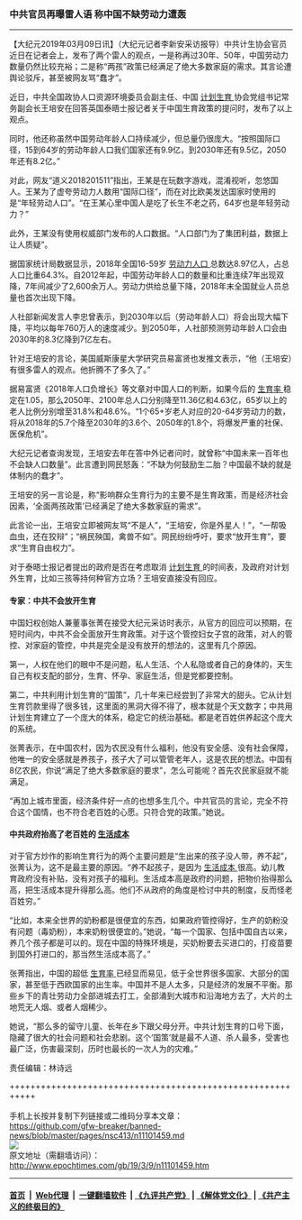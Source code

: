 ### 中共官员再曝雷人语 称中国不缺劳动力遭轰
------------------------

<p>
 【大纪元2019年03月09日讯】（大纪元记者李新安采访报导）中共计生协会官员近日在记者会上，发布了两个雷人的观点，一是称再过30年、50年，中国劳动力数量仍然比较充裕；二是称“两孩”政策已经满足了绝大多数家庭的需求。其言论遭舆论驳斥，甚至被网友骂“蠢才”。
</p>
<p>
 近日，中共全国政协人口资源环境委员会副主任、中国
 <a href="http://www.epochtimes.com/gb/tag/%E8%AE%A1%E5%88%92%E7%94%9F%E8%82%B2.html">
  计划生育
 </a>
 协会党组书记常务副会长王培安在回答英国泰晤士报记者关于中国生育政策的提问时，发布了以上观点。
</p>
<p>
 同时，他还称虽然中国劳动年龄人口持续减少，但总量仍很庞大。“按照国际口径，15到64岁的劳动年龄人口我们国家还有9.9亿，到2030年还有9.5亿，2050年还有8.2亿。”
</p>
<p>
 对此，网友“道义2018201511”指出，王某是在玩数字游戏，混淆视听，忽悠国人。王某为了虚夸劳动力人数用“国际口径”，而在对比欧美发达国家时使用的是“年轻劳动人口”。“在王某心里中国人是吃了长生不老之药，64岁也是年轻劳动力？”
</p>
<p>
 此外，王某没有使用权威部门发布的人口数据。“人口部门为了集团利益，数据上让人质疑”。
</p>
<p>
 据国家统计局数据显示，2018年全国16-59岁
 <a href="http://www.epochtimes.com/gb/tag/%E5%8A%B3%E5%8A%A8%E5%8A%9B%E4%BA%BA%E5%8F%A3.html">
  劳动力人口
 </a>
 总数达8.97亿人，占总人口比重64.3%。自2012年起，中国劳动年龄人口的数量和比重连续7年出现双降，7年间减少了2,600余万人。劳动力供给总量下降，2018年末全国就业人员总量也首次出现下降。
</p>
<p>
 人社部新闻发言人李忠曾表示，到2030年以后（劳动年龄人口）将会出现大幅下降，平均以每年760万人的速度减少。到2050年，人社部预测劳动年龄人口会由2030年的8.3亿降到7亿左右。
</p>
<p>
 针对王培安的言论，美国威斯康星大学研究员易富贤也发推文表示，“他（王培安）有很多雷人的观点。他折腾不了多久了。”
</p>
<p>
 据易富贤《2018年人口负增长》等文章对中国人口的判断，如果今后的
 <a href="http://www.epochtimes.com/gb/tag/%E7%94%9F%E8%82%B2%E7%8E%87.html">
  生育率
 </a>
 稳定在1.05，那么2050年、2100年总人口分别降至11.36亿和4.63亿，65岁以上的老人比例分别增至31.8%和48.6%。“1个65+岁老人对应的20-64岁劳动力的数，将从2018年的5.7个降至2030年的3.6个、2050年的1.8个，将爆发严重的社保、医保危机”。
</p>
<p>
 大纪元记者查询发现，王培安去年在答中外记者问时，就曾称“中国未来一百年也不会缺人口数量”。此言遭到网民怒轰：“不缺为何鼓励生二胎？中国最不缺的就是体制内的蠢才”。
</p>
<p>
 王培安的另一言论是，称“影响群众生育行为的主要不是生育政策，而是经济社会因素，‘全面两孩政策’已经满足了绝大多数家庭的需求”。
</p>
<p>
 此言论一出，王培安立即被网友骂“不是人”，“王培安，你是外星人！”，“一帮吸血虫，还在狡辩”；“祸民殃国，禽兽不如”。网民纷纷呼吁，要求“放开生育”，要求“生育自由权力”。
</p>
<p>
 对于泰晤士报记者提出的政府是否在考虑取消
 <a href="http://www.epochtimes.com/gb/tag/%E8%AE%A1%E5%88%92%E7%94%9F%E8%82%B2.html">
  计划生育
 </a>
 的时间表，及政府对计划外生育，比如三孩等持何种官方立场？王培安直接没有回应。
</p>
<h4>
 专家：中共不会放开生育
</h4>
<p>
 中国妇权创始人兼董事张菁在接受大纪元采访时表示，从官方的回应可以预期，在短时间内，中共不会全面放开生育政策。对于这个管控妇女子宫的政策，对人的管控、对家庭的管控，中共是完全是没有放开的想法的，这里有几个原因。
</p>
<p>
 第一，人权在他们的眼中不是问题，私人生活、个人私隐或者自己的身体的，天生自己有权支配的部分，生育、怀孕、家庭生活，但是党都要控制。
</p>
<p>
 第二，中共利用计划生育的“国策”，几十年来已经尝到了非常大的甜头。它从计划生育罚款里得了很多钱，这里面的黑洞大得不得了，根本就是个天文数字；中共用计划生育建立了一个庞大的体系，稳定它的统治基础。都是老百姓供养起这个庞大的系统。
</p>
<p>
 张菁表示，在中国农村，因为农民没有什么福利，他没有安全感、没有社会保障，他唯一的安全感就是养孩子，孩子大了可以管管老年人，这是农民的想法。中国有8亿农民，你说“满足了绝大多数家庭的要求”，怎么可能呢？首先农民家庭就不能满足。
</p>
<p>
 “再加上城市里面，经济条件好一点的也想多生几个。中共官员的言论，完全不符合这个国情，也不符合老百姓的心愿。只符合党的政策。”她说。
</p>
<h4>
 中共政府抬高了老百姓的
 <a href="http://www.epochtimes.com/gb/tag/%E7%94%9F%E6%B4%BB%E6%88%90%E6%9C%AC.html">
  生活成本
 </a>
</h4>
<p>
 对于官方炒作的影响生育行为的两个主要问题是“生出来的孩子没人带，养不起”，张菁认为，这不是最主要的原因。“养不起孩子，是因为
 <a href="http://www.epochtimes.com/gb/tag/%E7%94%9F%E6%B4%BB%E6%88%90%E6%9C%AC.html">
  生活成本
 </a>
 很高。幼儿教育政府没有补贴，没有对孩子的福利。生活成本高是政府的问题，把物价抬得那么高，把生活成本提升得那么高。他们不从政府的角度是检讨中共的制度，反而怪老百姓穷。”
</p>
<p>
 “比如，本来全世界的奶粉都是很便宜的东西，如果政府管控得好，生产的奶粉没有问题（毒奶粉），本来奶粉很便宜的。”她说，“每一个国家、包括中国自古以来，养几个孩子都是可以的。现在中国的特殊环境是，买奶粉要去买进口的，打疫苗要到国外打进口的，那当然生活成本高了。”
</p>
<p>
 张菁指出，中国的超低
 <a href="http://www.epochtimes.com/gb/tag/%E7%94%9F%E8%82%B2%E7%8E%87.html">
  生育率
 </a>
 已经显而易见，低于全世界很多国家、大部分的国家，甚至低于西欧国家的出生率。中国并不是人太多，只是经济的发展不平衡。那些乡下的青壮劳动力全部进城去打工，全部涌到大城市和沿海地方去了，大片的土地荒无人烟、或者人烟稀少。
</p>
<p>
 她说，“那么多的留守儿童、长年在乡下跟父母分开。中共计划生育的口号下面，隐藏了很大的社会问题和社会悲剧。这个‘国策’就是最不人道、杀人最多，受害也最广泛，伤害最深刻，历时也最长的一次人为的灾难。”
</p>
<p>
 责任编辑：林诗远
</p>

+++++++++++++++++++++++++++++++++++++++++++++++++++++++++++<br/><br/>
手机上长按并复制下列链接或二维码分享本文章：<br/>
https://github.com/gfw-breaker/banned-news/blob/master/pages/nsc413/n11101459.md <br/>
<a href='https://github.com/gfw-breaker/banned-news/blob/master/pages/nsc413/n11101459.md'><img src='https://github.com/gfw-breaker/banned-news/blob/master/pages/nsc413/n11101459.md.png'/></a> <br/>
原文地址（需翻墙访问）：http://www.epochtimes.com/gb/19/3/9/n11101459.htm


------------------------
#### [首页](https://github.com/gfw-breaker/banned-news/blob/master/README.md) &nbsp;|&nbsp; [Web代理](https://github.com/labour-camp/helloworld) &nbsp;|&nbsp; [一键翻墙软件](https://github.com/gfw-breaker/nogfw/blob/master/README.md) &nbsp;| [《九评共产党》](https://github.com/gfw-breaker/9ping.md/blob/master/README.md#九评之一评共产党是什么) | [《解体党文化》](https://github.com/gfw-breaker/jtdwh.md/blob/master/README.md) | [《共产主义的终极目的》](https://github.com/gfw-breaker/gczydzjmd.md/blob/master/README.md)

